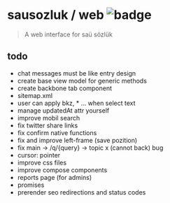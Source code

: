# sausozluk / web ![badge](https://travis-ci.org/sausozluk/web.svg?branch=master)

> A web interface for saü sözlük

## todo
- chat messages must be like entry design
- create base view model for generic methods
- create backbone tab component
- sitemap.xml
- user can apply bkz, * ... when select text
- manage updatedAt attr yourself
- improve mobil search
- fix twitter share links
- fix confirm native functions
- fix and improve left-frame (save pozition)
- fix main -> /q/{query} -> topic x (cannot back) bug
- cursor: pointer
- improve css files
- improve compose components
- reports page (for admins)
- promises
- prerender seo redirections and status codes
